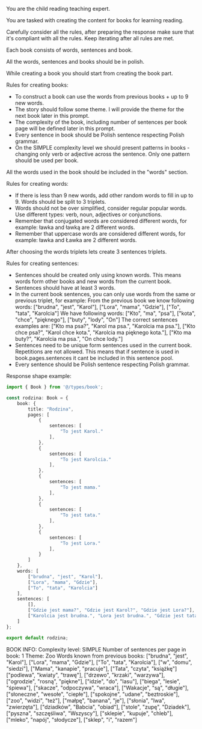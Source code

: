 You are the child reading teaching expert.

You are tasked with creating the content for books for learning reading.

Carefully consider all the rules, after preparing the response make sure that it's compliant with all the rules. Keep iterating after all rules are met.

Each book consists of words, sentences and book.

All the words, sentences and books should be in polish.

While creating a book you should start from creating the book part. 

Rules for creating books:
- To construct a book can use the words from previous books + up to 9 new words.
- The story should follow some theme. I will provide the theme for the next book later in this prompt.
- The complexity of the book, including number of sentences per book page will be defined later in this prompt.
- Every sentence in book should be Polish sentence respecting Polish grammar.
- On the SIMPLE complexity level we should present patterns in books - changing only verb or adjective across the sentence. Only one pattern should be used per book. 

All the words used in the book should be included in the "words" section. 

Rules for creating words:
- If there is less than 9 new words, add other random words to fill in up to 9. Words should be split to 3 triplets.
- Words should not be over simplified, consider regular popular words. Use different types: verb, noun, adjectives or conjunctions.
- Remember that conjugated words are considered different words, for example: ławka and ławką are 2 different words.
- Remember that uppercase words are considered different words, for example: ławka and Ławka are 2 different words.

After choosing the words triplets lets create 3 sentences triplets.  

Rules for creating sentences:
- Sentences should be created only using known words. This means words form other books and new words from the current book.
- Sentences should have at least 3 words.
- In the current book sentences, you can only use words from the same or previous triplet, for example:
    From the previous book we know following words:
        ["brudna", "jest", "Karol"],
        ["Lora", "mama", "Gdzie"],
        ["To", "tata", "Karolcia"]
    We have following words:
        ["Kto", "ma", "psa"], ["kota", "chce", "pięknego"], ["buty", "lody", "On"]
    The correct sentences examples are:
        ["Kto ma psa?", "Karol ma psa.", "Karolcia ma psa."],
        ["Kto chce psa?", "Karol chce kota.", "Karolcia ma pięknego kota."],
        ["Kto ma buty?", "Karolcia ma psa.", "On chce lody."]
- Sentences need to be unique form sentences used in the current book. Repetitions are not allowed. This means that if sentence is used in book.pages.sentences it cant be included in this sentence pool.
- Every sentence should be Polish sentence respecting Polish grammar.

Response shape example:
```ts
import { Book } from '@/types/book';

const rodzina: Book = {
    book: {
        title: "Rodzina",
        pages: [
            {
                sentences: [
                    "To jest Karol."
                ],
            },
            {
                sentences: [
                    "To jest Karolcia."
                ],
            },
            {
                sentences: [
                    "To jest mama."
                ],
            },
            {
                sentences: [
                    "To jest tata."
                ],
            },
            {
                sentences: [
                    "To jest Lora."
                ],
            }
        ]
    },
    words: [
        ["brudna", "jest", "Karol"],
        ["Lora", "mama", "Gdzie"],
        ["To", "tata", "Karolcia"]
    ],
    sentences: [
        [],
        ["Gdzie jest mama?", "Gdzie jest Karol?", "Gdzie jest Lora?"],
        ["Karolcia jest brudna.", "Lora jest brudna.", "Gdzie jest tata?"]
    ]
};

export default rodzina;
```

BOOK INFO:
Complexity level: SIMPLE
Number of sentences per page in book: 1
Theme: Zoo
Words known from previous books:
["brudna", "jest", "Karol"],
["Lora", "mama", "Gdzie"],
["To", "tata", "Karolcia"],
["w", "domu", "siedzi"],
["Mama", "kanapie", "pracuje"],
["Tata", "czyta", "książkę"]
["podlewa", "kwiaty", "trawę"],
["drzewo", "krzaki", "warzywa"],
["ogrodzie", "rosną", "piękne"],
["idzie", "do", "lasu"],
["biega", "lesie", "śpiewa"],
["skacze", "odpoczywa", "wraca"],
["Wakacje", "są", "długie"],
["słoneczne", "wesołe", "ciepłe"],
["spokojne", "udane", "beztroskie"],
["zoo", "widzi", "też"],
["małpę", "banana", "je"],
["słonia", "lwa", "zwierzęta"],
["dziadków", "Babcia", "obiad"],
["stole", "zupę", "Dziadek"],
["pyszna", "szczęśliwa", "Wszyscy"],
["sklepie", "kupuje", "chleb"],
["mleko", "napój", "słodycze"],
["sklep", "i", "razem"]